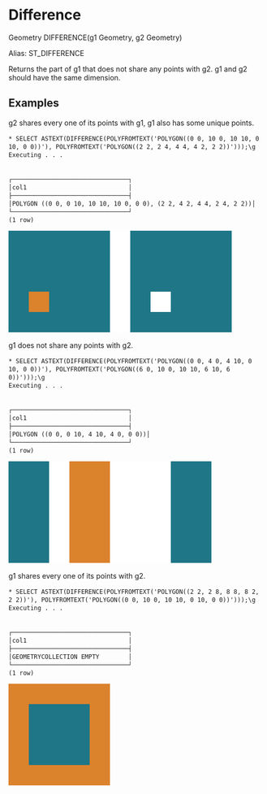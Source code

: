 # Difference #

Geometry DIFFERENCE(g1 Geometry, g2 Geometry)

Alias: ST_DIFFERENCE

Returns the part of g1 that does not share any points with g2. g1 and g2 should have the same dimension.

## Examples ##

g2 shares every one of its points with g1, g1 also has some unique points.

    * SELECT ASTEXT(DIFFERENCE(POLYFROMTEXT('POLYGON((0 0, 10 0, 10 10, 0 10, 0 0))'), POLYFROMTEXT('POLYGON((2 2, 2 4, 4 4, 4 2, 2 2))')));\g
    Executing . . .


    ┌────────────────────────────────┐
    │col1                            │
    ├────────────────────────────────┤
    │POLYGON ((0 0, 0 10, 10 10, 10 0, 0 0), (2 2, 4 2, 4 4, 2 4, 2 2))│
    └────────────────────────────────┘
    (1 row)

![DifferenceNormal](difference.svg)

g1 does not share any points with g2.

    * SELECT ASTEXT(DIFFERENCE(POLYFROMTEXT('POLYGON((0 0, 4 0, 4 10, 0 10, 0 0))'), POLYFROMTEXT('POLYGON((6 0, 10 0, 10 10, 6 10, 6 0))')));\g
    Executing . . .


    ┌────────────────────────────────┐
    │col1                            │
    ├────────────────────────────────┤
    │POLYGON ((0 0, 0 10, 4 10, 4 0, 0 0))│
    └────────────────────────────────┘
    (1 row)

![DifferenceSame](difference2.svg)

g1 shares every one of its points with g2.

    * SELECT ASTEXT(DIFFERENCE(POLYFROMTEXT('POLYGON((2 2, 2 8, 8 8, 8 2, 2 2))'), POLYFROMTEXT('POLYGON((0 0, 10 0, 10 10, 0 10, 0 0))')));\g  
    Executing . . .


    ┌────────────────────────────────┐
    │col1                            │
    ├────────────────────────────────┤
    │GEOMETRYCOLLECTION EMPTY        │
    └────────────────────────────────┘
    (1 row)

![DifferenceEmpty](difference3.svg)

